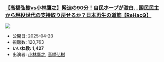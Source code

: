 ### [【高橋弘樹vs小林鷹之】緊迫の90分！自民ホープが激白…国民民主から現役世代の支持取り戻せるか？日本再生の道筋【ReHacQ】](https://www.youtube.com/watch?v=NSwPI5DtDOY)
[![](https://img.youtube.com/vi/NSwPI5DtDOY/sddefault.jpg)](https://www.youtube.com/watch?v=NSwPI5DtDOY)
-   公開日: 2025-04-23
-   視聴数: 120,763
-   **いいね数: 1,427**
-   出演者: [小林鷹之](/rehacq_fan/people/小林鷹之 "wikilink"), [高橋弘樹](/rehacq_fan/people/高橋弘樹 "wikilink")
